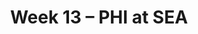 ---
layout: game
title: Week 13 – PHI at SEA
season: 2017
game_id: 2017_13_PHI_SEA
away_team: PHI
home_team: SEA
---